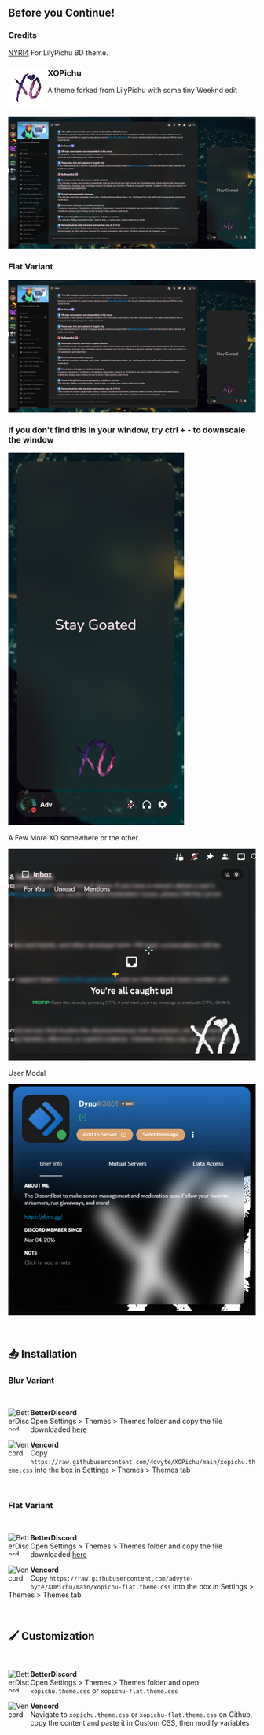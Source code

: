 ## Before you Continue!
### Credits
[NYRI4](https://github.com/NYRI4/LilyPichu) For LilyPichu BD theme.

<div align="left">
  <img align="left" src="https://raw.githubusercontent.com/4dvyte/XOPichu/main/assets/xo-mini.png" alt="Logo" width="80" height="80">

  <h3 align="left">XOPichu</h3>
  <p align="left">A theme forked from LilyPichu with some tiny Weeknd edit</p>

  <br/>

![Preview](https://raw.githubusercontent.com/4dvyte/XOPichu/main/assets/preview.png)

### Flat Variant

![Preview](https://raw.githubusercontent.com/4dvyte/XOPichu/main/assets/preview-flat.png)

### If you don't find this in your window, try ctrl + - to downscale the window

![Preview](https://raw.githubusercontent.com/4dvyte/XOPichu/main/assets/ddr.png)

A Few More XO somewhere or the other.

![Preview](https://raw.githubusercontent.com/4dvyte/XOPichu/main/assets/inbox.png)

User Modal

![Preview](https://raw.githubusercontent.com/4dvyte/XOPichu/main/assets/profile.png)

</div>
<br/>

## 📥 Installation

### Blur Variant
<br/>
<div align="left">
    <img align="left" src="https://i.imgur.com/LPH05EO.png" alt="BetterDiscord" width="45" height="45">
    <b><p align="left">BetterDiscord</b>
    <br/>Open Settings > Themes > Themes folder and copy the file downloaded <a href="https://betterdiscord.app/theme/LilyPichu">here</a></p>
</div>

<div align="left">
    <img align="left" src="https://i.imgur.com/fXYKU5q.png" alt="Vencord" width="45" height="45">
    <b><p align="left">Vencord</b>
    <br/>Copy <code>https://raw.githubusercontent.com/4dvyte/XOPichu/main/xopichu.theme.css</code> into the box in Settings > Themes > Themes tab</p>
</div><br/>

### Flat Variant
<br/>
<div align="left">
    <img align="left" src="https://i.imgur.com/LPH05EO.png" alt="BetterDiscord" width="45" height="45">
    <b><p align="left">BetterDiscord</b>
    <br/>Open Settings > Themes > Themes folder and copy the file downloaded <a href="https://betterdiscord.app/theme/LilyPichu">here</a></p>
</div>

<div align="left">
    <img align="left" src="https://i.imgur.com/fXYKU5q.png" alt="Vencord" width="45" height="45">
    <b><p align="left">Vencord</b>
    <br/>Copy <code>https://raw.githubusercontent.com/advyte-byte/XOPichu/main/xopichu-flat.theme.css</code> into the box in Settings > Themes > Themes tab</p>
</div><br/>

## 🖌️ Customization

<br/>
<div align="left">
    <img align="left" src="https://i.imgur.com/LPH05EO.png" alt="BetterDiscord" width="45" height="45">
    <b><p align="left">BetterDiscord</b>
    <br/>Open Settings > Themes > Themes folder and open <code>xopichu.theme.css</code> or <code>xopichu-flat.theme.css</code></p>
</div>

<div align="left">
    <img align="left" src="https://i.imgur.com/fXYKU5q.png" alt="Vencord" width="45" height="45">
    <b><p align="left">Vencord</b>
    <br/>Navigate to <code>xopichu.theme.css</code> or <code>xopichu-flat.theme.css</code> on Github, copy the content and paste it in Custom CSS, then modify variables</p>
</div><br/>